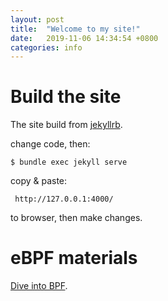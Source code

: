 ```yaml
---
layout: post
title:  "Welcome to my site!"
date:   2019-11-06 14:34:54 +0800
categories: info
---
```


# Build the site
The site build from [jekyllrb](https://jekyllrb.com/).

change code, then:
```
$ bundle exec jekyll serve
```

copy & paste:
```
 http://127.0.0.1:4000/
```
to browser, then make changes.

# eBPF materials

[Dive into BPF](https://qmonnet.github.io/whirl-offload/2016/09/01/dive-into-bpf/).
